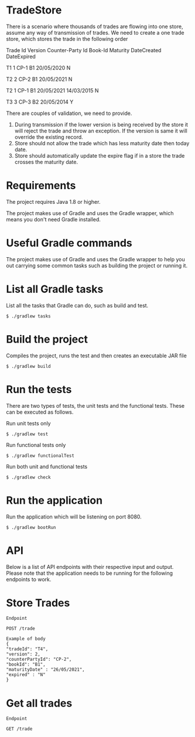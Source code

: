 # TradeStore
There is a scenario where thousands of trades are flowing into one store, assume any way of
transmission of trades. We need to create a one trade store, which stores the trade in the following
order

Trade Id Version Counter-Party Id Book-Id Maturity DateCreated DateExpired

T1 1 CP-1 B1 20/05/2020 <todaydate> N
  
T2 2 CP-2 B1 20/05/2021 <todaydate> N
  
T2 1 CP-1 B1 20/05/2021 14/03/2015 N

T3 3 CP-3 B2 20/05/2014 <today date> Y

There are couples of validation, we need to provide.
1. During transmission if the lower version is being received by the store it will reject the trade and
throw an exception. If the version is same it will override the existing record.
2. Store should not allow the trade which has less maturity date then today date.
3. Store should automatically update the expire flag if in a store the trade crosses the maturity
date.

  # Requirements

The project requires Java 1.8 or higher.

The project makes use of Gradle and uses the Gradle wrapper, which means you don't need Gradle installed.

# Useful Gradle commands

The project makes use of Gradle and uses the Gradle wrapper to help you out carrying some common tasks such as building the project or running it.

# List all Gradle tasks

List all the tasks that Gradle can do, such as build and test.

    $ ./gradlew tasks
  
# Build the project

Compiles the project, runs the test and then creates an executable JAR file

    $ ./gradlew build

# Run the tests

There are two types of tests, the unit tests and the functional tests. These can be executed as follows.

  Run unit tests only
  
    $ ./gradlew test
    
  Run functional tests only
  
    $ ./gradlew functionalTest
    
  Run both unit and functional tests
  
    $ ./gradlew check
    
# Run the application

Run the application which will be listening on port 8080.

    $ ./gradlew bootRun

# API

Below is a list of API endpoints with their respective input and output. Please note that the application needs to be running for the following endpoints to work.
  
  # Store Trades
  
    Endpoint
    
    POST /trade
    
    Example of body
    {
    "tradeId": "T4",
    "version": 2,
    "counterPartyId": "CP-2",
    "bookId": "B1",
    "maturityDate" : "26/05/2021",
    "expired" : "N"  
    }
 
 # Get all trades
 
    Endpoint
   
    GET /trade 

    
   
